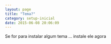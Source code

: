 ```yaml
---
layout: page
title: "Tema?"
category: setup-inicial
date: 2015-06-08 20:06:09
---
```


Se for para instalar algum tema ... instale ele agora
